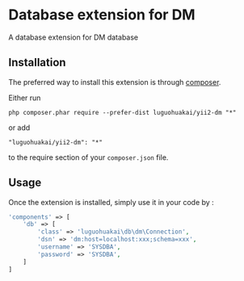 Database extension for DM
=========================
A database extension for DM database

Installation
------------

The preferred way to install this extension is through [composer](http://getcomposer.org/download/).

Either run

```
php composer.phar require --prefer-dist luguohuakai/yii2-dm "*"
```

or add

```
"luguohuakai/yii2-dm": "*"
```

to the require section of your `composer.json` file.


Usage
-----

Once the extension is installed, simply use it in your code by  :

```php
'components' => [
    'db' => [
        'class' => 'luguohuakai\db\dm\Connection',
        'dsn' => 'dm:host=localhost:xxx;schema=xxx',
        'username' => 'SYSDBA',
        'password' => 'SYSDBA',
    ]
]
```